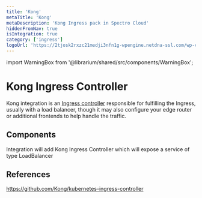 ```yaml
---
title: 'Kong'
metaTitle: 'Kong'
metaDescription: 'Kong Ingress pack in Spectro Cloud'
hiddenFromNav: true
isIntegration: true
category: ['ingress']
logoUrl: 'https://2tjosk2rxzc21medji3nfn1g-wpengine.netdna-ssl.com/wp-content/uploads/2018/08/kong-combination-mark-color-256px.png'
---
```


import WarningBox from '@librarium/shared/src/components/WarningBox';

# Kong Ingress Controller

Kong integration is an [Ingress controller](https://kubernetes.io/docs/concepts/services-networking/ingress-controllers) responsible for fulfilling the Ingress, usually with a load balancer, though it may also configure your edge router or additional frontends to help handle the traffic.

## Components

Integration will add Kong Ingress Controller which will expose a service of type LoadBalancer

## References
https://github.com/Kong/kubernetes-ingress-controller
